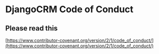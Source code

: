 # DjangoCRM Code of Conduct



## Please read this 
[https://www.contributor-covenant.org/version/2/1/code_of_conduct/](https://www.contributor-covenant.org/version/2/1/code_of_conduct/)